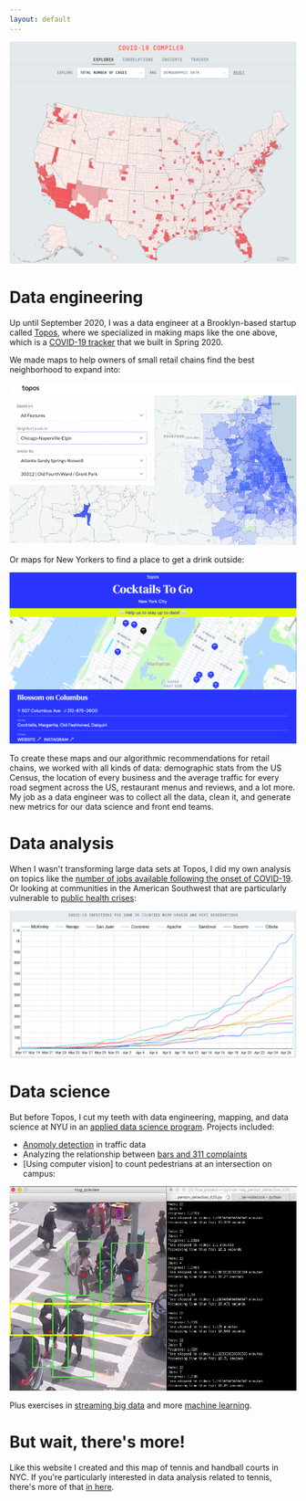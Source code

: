 ```yaml
---
layout: default
---
```


[![COVID-19 Tracker](https://github.com/seeess1/seeess1.github.io/raw/master/assets/images/covid.png)](https://covid19.topos.com/)


# Data engineering

Up until September 2020, I was a data engineer at a Brooklyn-based startup called [Topos](https://topos.com/), where we specialized in making maps like the one above, which is a [COVID-19 tracker](https://covid19.topos.com/) that we built in Spring 2020. 

We made maps to help owners of small retail chains find the best neighborhood to expand into:

[![Neighborhoods in Chicago similar to Grant Park in Atlanta](https://github.com/seeess1/seeess1.github.io/raw/master/assets/images/atlanta-chicago.png)](https://topos.com/)

Or maps for New Yorkers to find a place to get a drink outside:

[![NYC cocktail map](https://github.com/seeess1/seeess1.github.io/raw/master/assets/images/cocktails-v2.png)](https://cocktails.topos.com/)

To create these maps and our algorithmic recommendations for retail chains, we worked with all kinds of data: demographic stats from the US Census, the location of every business and the average traffic for every road segment across the US, restaurant menus and reviews, and a lot more. My job as a data engineer was to collect all the data, clean it, and generate new metrics for our data science and front end teams.



# Data analysis

When I wasn't transforming large data sets at Topos, I did my own analysis on topics like the [number of jobs available following the onset of COVID-19](https://twitter.com/topos_ai/status/1258184297732849666). Or looking at communities in the American Southwest that are particularly vulnerable to [public health crises](https://medium.com/topos-ai/high-covid-19-vulnerability-seen-in-and-near-navajo-nation-and-hopi-reservation-in-arizona-edba321699cb):

[![COVID-19 cases in the American Southwest](https://github.com/seeess1/seeess1.github.io/raw/master/assets/images/reservations.png)](https://medium.com/topos-ai/high-covid-19-vulnerability-seen-in-and-near-navajo-nation-and-hopi-reservation-in-arizona-edba321699cb)



# Data science

But before Topos, I cut my teeth with data engineering, mapping, and data science at NYU in an [applied data science program](https://cusp.nyu.edu/). Projects included: 
* [Anomoly detection](https://github.com/seeess1/machineLearning/blob/master/anomalies_traffic_health.ipynb) in traffic data
* Analyzing the relationship between [bars and 311 complaints](https://github.com/seeess1/publicDrunkenness/blob/master/public_drunkenness.ipynb)
* [Using computer vision] to count pedestrians at an intersection on campus:

[![Computer vision](https://github.com/seeess1/seeess1.github.io/raw/master/assets/images/pedestrians.png)](https://github.com/seeess1/pedestrian_cv)

Plus exercises in [streaming big data](https://github.com/seeess1/bigData) and more [machine learning](https://github.com/seeess1/machineLearning).



# But wait, there's more!

Like this website I created and this map of tennis and handball courts in NYC. If you're particularly interested in data analysis related to tennis, there's more of that [in here](./pages/tennis.md).